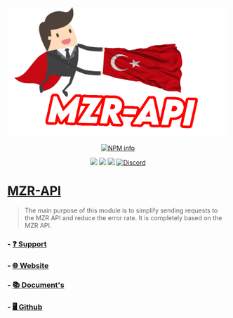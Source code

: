 <div align="center">
<p>
   <a href="#"> <img width=500 src="https://raw.githubusercontent.com/MZRCode/mzr-api/main/mzrapi-logo.png"></a>
</p>
<p>
   <a href="https://nodei.co/npm/mzr-api/"><img src="https://nodei.co/npm/mzr-api.png?downloads=true&stars=true" alt="NPM info" /></a>
</p>
<p>
    <img src="https://img.shields.io/npm/v/mzr-api?style=for-the-badge">
    <img src="https://img.shields.io/npm/l/mzr-api?style=for-the-badge">
    <img src="https://img.shields.io/github/repo-size/MZRCode/mzr-api?style=for-the-badge">
    <a href="https://discord.gg/ktVdQYrtXF" target="_blank"> <img alt="Discord" src="https://img.shields.io/badge/Discord-%20Support%20Server-7289da?style=for-the-badge&logo=discord"></a>
 </p>
</div>

# [MZR-API](https://www.mzrdev.xyz)
> The main purpose of this module is to simplify sending requests to the MZR API and reduce the error rate. It is completely based on the MZR API.
### - [❓ Support](https://discord.gg/ktVdQYrtXF)
### - [🌐 Website](https://www.mzrdev.xyz)
### - [📚 Document's](https://docs.mzrdev.xyz)
### - [🖥 Github](https://github.com/MZRCode/mzr-api)
